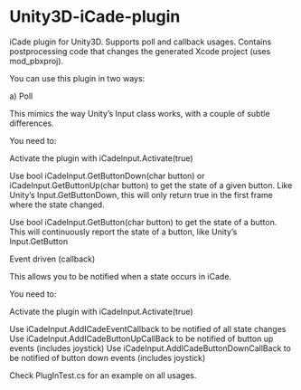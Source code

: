 Unity3D-iCade-plugin
====================

iCade plugin for Unity3D. Supports poll and callback usages. Contains postprocessing code that changes the generated Xcode project (uses mod_pbxproj).


You can use this plugin in two ways:


a) Poll

This mimics the way Unity’s Input class works, with a couple of subtle differences.

You need to:

Activate the plugin with iCadeInput.Activate(true)

Use bool iCadeInput.GetButtonDown(char button) or iCadeInput.GetButtonUp(char button) to get the state of a given button. Like Unity’s Input.GetButtonDown, this will only return true in the first frame where the state changed.

Use bool iCadeInput.GetButton(char button) to get the state of a button. This will continuously report the state of a button, like Unity’s Input.GetButton


Event driven (callback)

This allows you to be notified when a state occurs in iCade. 

You need to:

Activate the plugin with iCadeInput.Activate(true)

Use iCadeInput.AddICadeEventCallback to be notified of all state changes
Use iCadeInput.AddICadeButtonUpCallBack to be notified of button up events (includes joystick)
Use iCadeInput.AddICadeButtonDownCallBack to be notified of button down events (includes joystick)


Check PlugInTest.cs for an example on all usages.
